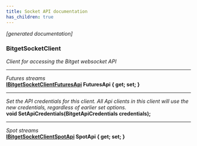 ```yaml
---
title: Socket API documentation
has_children: true
---
```

*[generated documentation]*  
### BitgetSocketClient  
*Client for accessing the Bitget websocket API*
  
***
*Futures streams*  
**[IBitgetSocketClientFuturesApi](FuturesApi/IBitgetSocketClientFuturesApi.html) FuturesApi { get; set; }**  
***
*Set the API credentials for this client. All Api clients in this client will use the new credentials, regardless of earlier set options.*  
**void SetApiCredentials(BitgetApiCredentials credentials);**  
***
*Spot streams*  
**[IBitgetSocketClientSpotApi](SpotApi/IBitgetSocketClientSpotApi.html) SpotApi { get; set; }**  
